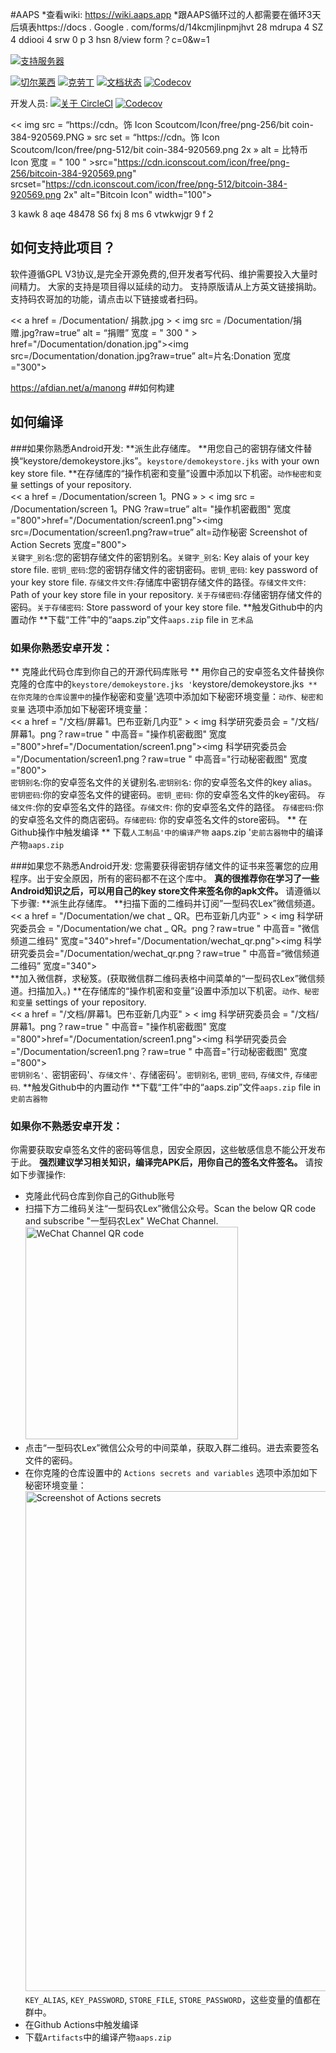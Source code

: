 #AAPS
*查看wiki: https://wiki.aaps.app
*跟AAPS循环过的人都需要在循环3天后填表https://docs . Google . com/forms/d/14kcmjlinpmjhvt 28 mdrupa 4 SZ 4 ddiooi 4 srw 0 p 3 hsn 8/view form？c=0&w=1


[![支持服务器](https://img.shields.io/discord/629952586895851530.svg?label=Discord&logo=Discord&colorB=7289da&style=for-the-badge)](https://discord.gg/4fQUWHZ4Mw)

[![切尔莱西](https://circleci.com/gh/nightscout/AndroidAPS/tree/master.svg?style=svg)](https://circleci.com/gh/nightscout/AndroidAPS/tree/master)
[![克劳丁](https://d322cqt584bo4o.cloudfront.net/androidaps/localized.svg)](https://translations.aaps.app/project/androidaps)
[![文档状态](https://readthedocs.org/projects/androidaps/badge/?version=latest)](https://wiki.aaps.app/en/latest/?badge=latest)
[![Codecov](https://codecov.io/gh/nightscout/AndroidAPS/branch/master/graph/badge.svg?token=EmklfIV6bH)](https://codecov.io/gh/nightscout/AndroidAPS)

开发人员:
[![关于 CircleCI](https://circleci.com/gh/nightscout/AndroidAPS/tree/dev.svg?style=svg)](https://circleci.com/gh/nightscout/AndroidAPS/tree/dev)
[![Codecov](https://codecov.io/gh/nightscout/AndroidAPS/branch/dev/graph/badge.svg?token=EmklfIV6bH)](https://codecov.io/gh/nightscout/AndroidAPS/tree/dev)



<< img src = “https://cdn。饰 Icon Scoutcom/Icon/free/png-256/bit coin-384-920569.PNG » src set = “https://cdn。饰 Icon Scoutcom/Icon/free/png-512/bit coin-384-920569.png 2x » alt = 比特币 Icon 宽度 = " 100 " >src="https://cdn.iconscout.com/icon/free/png-256/bitcoin-384-920569.png" srcset="https://cdn.iconscout.com/icon/free/png-512/bitcoin-384-920569.png 2x" alt="Bitcoin Icon" width="100">

3 kawk 8 aqe 48478 S6 fxj 8 ms 6 vtwkwjgr 9 f 2

## 如何支持此项目？
软件遵循GPL V3协议,是完全开源免费的,但开发者写代码、维护需要投入大量时间精力。
大家的支持是项目得以延续的动力。
支持原版请从上方英文链接捐助。
支持码农哥加的功能，请点击以下链接或者扫码。

<< a href = /Documentation/ 捐款.jpg > < img src = /Documentation/捐赠.jpg?raw=true” alt = “捐赠” 宽度 = " 300 " > </a >href="/Documentation/donation.jpg"><img src=/Documentation/donation.jpg?raw=true” alt=片名:Donation 宽度="300"></a>

https://afdian.net/a/manong
##如何构建
## 如何编译

###如果你熟悉Android开发:
**派生此存储库。
**用您自己的密钥存储文件替换“keystore/demokeystore.jks”。`keystore/demokeystore.jks` with your own key store file.
**在存储库的“操作机密和变量”设置中添加以下机密。`动作秘密和变量` settings of your repository.  
<< a href = /Documentation/screen 1。PNG » > < img src = /Documentation/screen 1。PNG ?raw=true” alt= "操作机密截图" 宽度="800"></a >href="/Documentation/screen1.png"><img src=/Documentation/screen1.png?raw=true” alt=动作秘密 Screenshot of Action Secrets 宽度="800"></a>  
`关键字_别名`:您的密钥存储文件的密钥别名。`关键字_别名`:  Key alais of your key store file.
`密钥_密码`:您的密钥存储文件的密钥密码。`密钥_密码`: key password of your key store file.
`存储文件文件`:存储库中密钥存储文件的路径。`存储文件文件`: Path of your key store file in your repository.
`关于存储密码`:存储密钥存储文件的密码。`关于存储密码`: Store password of your key store file.
**触发Github中的内置动作
**下载“工件”中的“aaps.zip”文件`aaps.zip` file in `艺术品`

### 如果你熟悉安卓开发：
** 克隆此代码仓库到你自己的开源代码库账号
** 用你自己的安卓签名文件替换你克隆的仓库中的`keystore/demokeystore.jks '`keystore/demokeystore.jks`
** 在你克隆的仓库设置中的`操作秘密和变量'选项中添加如下秘密环境变量：`动作、秘密和变量` 选项中添加如下秘密环境变量：  
<< a href = "/文档/屏幕1。巴布亚新几内亚" > < img 科学研究委员会 = "/文档/屏幕1。png？raw=true " 中高音= "操作机密截图" 宽度="800"></a >href="/Documentation/screen1.png"><img 科学研究委员会="/Documentation/screen1.png？raw=true " 中高音="行动秘密截图" 宽度="800"></a>  
`密钥别名`:你的安卓签名文件的关键别名.`密钥别名`:  你的安卓签名文件的key alias。
`密钥密码`:你的安卓签名文件的键密码。`密钥_密码`: 你的安卓签名文件的key密码。
`存储文件`:你的安卓签名文件的路径。`存储文件`: 你的安卓签名文件的路径。
`存储密码`:你的安卓签名文件的商店密码。`存储密码`: 你的安卓签名文件的store密码。
** 在Github操作中触发编译
** 下载`人工制品'中的编译产物` aaps.zip '`史前古器物`中的编译产物`aaps.zip` 

###如果您不熟悉Android开发:
您需要获得密钥存储文件的证书来签署您的应用程序。出于安全原因，所有的密码都不在这个库中。
**真的很推荐你在学习了一些Android知识之后，可以用自己的key store文件来签名你的apk文件。**
请遵循以下步骤:
**派生此存储库。
**扫描下面的二维码并订阅”一型码农Lex”微信频道。  
<< a href = "/Documentation/we chat _ QR。巴布亚新几内亚" > < img 科学研究委员会 = "/Documentation/we chat _ QR。png？raw=true " 中高音= "微信频道二维码" 宽度="340"></a >href="/Documentation/wechat_qr.png"><img 科学研究委员会="/Documentation/wechat_qr.png？raw=true " 中高音=“微信频道二维码” 宽度="340"></a>  
**加入微信群，求秘笈。(获取微信群二维码表格中间菜单的“一型码农Lex”微信频道。扫描加入。)
**在存储库的“操作机密和变量”设置中添加以下机密。`动作、秘密和变量` settings of your repository.  
<< a href = "/文档/屏幕1。巴布亚新几内亚" > < img 科学研究委员会 = "/文档/屏幕1。png？raw=true " 中高音= "操作机密截图" 宽度="800"></a >href="/Documentation/screen1.png"><img 科学研究委员会="/Documentation/screen1.png？raw=true " 中高音="行动秘密截图" 宽度="800"></a>  
`密钥别名'、`密钥密码'、`存储文件'、`存储密码'。`密钥别名`, `密钥_密码`, `存储文件`, `存储密码`. 
**触发Github中的内置动作
**下载“工件”中的“aaps.zip”文件`aaps.zip` file in `史前古器物`

### 如果你不熟悉安卓开发：
你需要获取安卓签名文件的密码等信息，因安全原因，这些敏感信息不能公开发布于此。
**强烈建议学习相关知识，编译完APK后，用你自己的签名文件签名。**
请按如下步骤操作:
* 克隆此代码仓库到你自己的Github账号
* 扫描下方二维码关注“一型码农Lex”微信公众号。Scan the below QR code and subscribe "一型码农Lex" WeChat Channel.  
<a href="/Documentation/wechat_qr.png"><img src="/Documentation/wechat_qr.png?raw=true" alt="WeChat Channel QR code" width="340"></a>  
* 点击“一型码农Lex”微信公众号的中间菜单，获取入群二维码。进去索要签名文件的密码。
* 在你克隆的仓库设置中的  `Actions secrets and variables` 选项中添加如下秘密环境变量：  
<a href="/Documentation/screen1.png"><img src="/Documentation/screen1.png?raw=true" alt="Screenshot of Actions secrets" width="800"></a>  
  `KEY_ALIAS`, `KEY_PASSWORD`, `STORE_FILE`, `STORE_PASSWORD`，这些变量的值都在群中。
* 在Github Actions中触发编译
* 下载`Artifacts`中的编译产物`aaps.zip`
